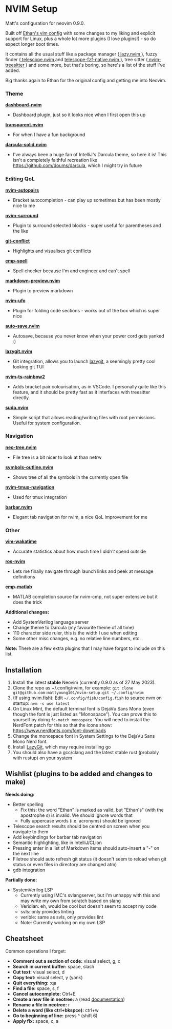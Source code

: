 # NVIM Setup

Matt's configuration for neovim 0.9.0.

Built off [Ethan's vim config](https://github.com/nvim-lua/kickstart.nvim) with some changes to my liking
and explicit support for Linux, plus a whole lot more plugins (I love plugins!) - so do expect longer boot
times.

It contains all the usual stuff like a package manager 
([ lazy.nvim ]( https://github.com/folke/lazy.nvim )), fuzzy finder 
([ telescope.nvim ]( https://github.com/nvim-telescope/telescope.nvim ) and 
[ telescope-fzf-native.nvim ]( https://github.com/nvim-telescope/telescope-fzf-native.nvim )),
tree sitter ([ nvim-treesitter ]( https://github.com/nvim-treesitter/nvim-treesitter )) and
some more, but that's boring, so here's a list of the stuff I've added.

Big thanks again to Ethan for the original config and getting me into Neovim.

### Theme

**[ dashboard-nvim ]( https://github.com/nvimdev/dashboard-nvim )**
- Dashboard plugin, just so it looks nice when I first open this up

**[ transparent.nvim ]( https://github.com/xiyaowong/transparent.nvim )**
- For when I have a fun background

**[darcula-solid.nvim](https://github.com/briones-gabriel/darcula-solid.nvim)**
- I've always been a huge fan of IntelliJ's Darcula theme, so here it is! This isn't a completely faithful
recreation like https://github.com/doums/darcula, which I might try in future

### Editing QoL

**[ nvim-autopairs ]( https://github.com/windwp/nvim-autopairs )**
- Bracket autocompletion - can play up sometimes but has been mostly nice to me

**[ nvim-surround ]( https://github.com/kylechui/nvim-surround )**
- Plugin to surround selected blocks - super useful for parentheses and the like

**[ git-conflict ]( https://github.com/akinsho/git-conflict.nvim )**
- Highlights and visualises git conflicts

**[ cmp-spell ]( https://github.com/f3fora/cmp-spell )**
- Spell checker because I'm and engineer and can't spell

**[ markdown-preview.nvim ]( https://github.com/iamcco/markdown-preview.nvim )**
- Plugin to preview markdown

**[ nvim-ufo ]( https://github.com/kevinhwang91/nvim-ufo )**
- Plugin for folding code sections - works out of the box which is super nice

**[auto-save.nvim](https://github.com/Pocco81/auto-save.nvim)**
- Autosave, because you never know when your power cord gets yanked :)

**[lazygit.nvim](https://github.com/kdheepak/lazygit.nvim)**
- Git integration, allows you to launch [lazygit](https://github.com/jesseduffield/lazygit), a seemingly pretty
cool looking git TUI

**[nvim-ts-rainbow2](https://github.com/HiPhish/nvim-ts-rainbow2)**
- Adds bracket pair colourisation, as in VSCode. I personally quite like this feature, and it should be pretty
fast as it interfaces with treesitter directly.

**[suda.nvim](https://github.com/lambdalisue/suda.vim)**
- Simple script that allows reading/writing files with root permissions. Useful for system configuration.

### Navigation

**[ neo-tree.nvim ]( https://github.com/nvim-neo-tree/neo-tree.nvim )**
- File tree is a bit nicer to look at than netrw

**[ symbols-outline.nvim ]( https://github.com/simrat39/symbols-outline.nvim )**
- Shows tree of all the symbols in the currently open file

**[ nvim-tmux-navigation ]( https://github.com/alexghergh/nvim-tmux-navigation )**
- Used for tmux integration

**[barbar.nvim](https://github.com/romgrk/barbar.nvim)**
- Elegant tab navigation for nvim, a nice QoL improvement for me

### Other

**[ vim-wakatime ]( https://github.com/wakatime/vim-wakatime )**
- Accurate statistics about how much time I _didn't_ spend outside

**[ ros-nvim ]( https://github.com/taDachs/ros-nvim )**
- Lets me finally navigate through launch links and peek at message definitions

**[ cmp-matlab ]( https://github.com/mstanciu552/cmp-matlab )**
- MATLAB completion source for nvim-cmp, not super extensive but it does the trick

**Additional changes:**
- Add SystemVerilog language server
- Change theme to Darcula (my favourite theme of all time)
- 110 character side ruler, this is the width I use when editing
- Some other misc changes, e.g. no relative line numbers, etc. 

**Note:** There are a few extra plugins that I may have forgot to include on this list.

## Installation
1. Install the latest **stable** Neovim (currently 0.9.0 as of 27 May 2023). 
2. Clone the repo as ~/.config/nvim, for example: `git clone git@github.com:mattyoung101/nvim-setup.git ~/.config/nvim`
3. (If using nvim.fish): Edit `~/.config/fish/config.fish` to source nvm on startup: `nvm -s use latest`
4. On Linux Mint, the default terminal font is DejaVu Sans Mono (even though the font is just listed as "Monospace").
You can prove this to yourself by doing `fc-match monospace`. You will need to install the NerdFont patch for this
so that the icons show: https://www.nerdfonts.com/font-downloads
5. Change the monospace font in System Settings to the DejaVu Sans Mono Nerd font.
6. Install [LazyGit](https://github.com/jesseduffield/lazygit), which may require installing go
7. You should also have a gcc/clang and the latest stable rust (probably with rustup) on your system

## Wishlist (plugins to be added and changes to make)
**Needs doing:**

- Better spelling
    - Fix this: the word "Ethan" is marked as valid, but "Ethan's" (with the apostrophe s) is invalid. We should
    ignore words that 
    - Fully uppercase words (i.e. acronyms) should be ignored
- Telescope search results should be centred on screen when you navigate to them
- Add keybindings for barbar tab navigation
- Semantic highlighting, like in IntelliJ/CLion
- Pressing enter in a list of Markdown items should auto-insert a "-" on the next line
- Filetree should auto refresh git status (it doesn't seem to reload when git status or even files in directory
are changed atm)
- gdb integration

**Partially done:**

- SystemVerilog LSP
    - Currently using IMC's svlangserver, but I'm unhappy with this and may write my own from scratch based
    on slang
    - Veridian: eh, would be cool but doesn't seem to accept my code
    - svls: only provides linting
    - verible: same as svls, only provides lint
    - Note: Currently working on my own LSP

## Cheatsheet
Common operations I forget:

- **Comment out a section of code:** visual select, g, c
- **Search in current buffer:** space, slash
- **Cut text:** visual select, d
- **Copy text:** visual select, y (yank)
- **Quit everything:** :qa
- **Find a file:** space, s, f
- **Cancel autocomplete:** Ctrl+E
- **Create a new file in neotree:** a (read [documentation](https://github.com/nvim-neo-tree/neo-tree.nvim#longer-example-for-packer))
- **Rename a file in neotree:** r
- **Delete a word (like ctrl+bkspce):** ctrl+w
- **Go to beginning of line:** press ^ (shift 6)
- **Apply fix:** space, c, a
